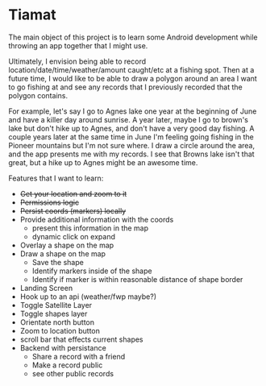 # Tiamat

The main object of this project is to learn some Android development while throwing an
app together that I might use.

Ultimately, I envision being able to record location/date/time/weather/amount caught/etc
at a fishing spot. Then at a future time, I would like to be able to draw a polygon
around an area I want to go fishing at and see any records that I previously recorded that the
polygon contains.

For example, let's say I go to Agnes lake one year at the beginning of June and have a
killer day around sunrise. A year later, maybe I go to brown's lake but don't hike up to Agnes,
and don't have a very good day fishing. A couple years later at the same time in June I'm feeling
going fishing in the Pioneer mountains but I'm not sure where. I draw a circle around the area,
and the app presents me with my records. I see that Browns lake isn't that great, but a hike
up to Agnes might be an awesome time.

Features that I want to learn:
  - ~~Get your location and zoom to it~~
  - ~~Permissions logic~~
  - ~~Persist coords (markers) locally~~
  - Provide additional information with the coords
    - present this information in the map
    - dynamic click on expand
  - Overlay a shape on the map
  - Draw a shape on the map
    - Save the shape
    - Identify markers inside of the shape
    - Identify if marker is within reasonable distance of shape border
  - Landing Screen
  - Hook up to an api (weather/fwp maybe?)
  - Toggle Satellite Layer
  - Toggle shapes layer
  - Orientate north button
  - Zoom to location button
  - scroll bar that effects current shapes
  - Backend with persistance
    - Share a record with a friend
    - Make a record public
    - see other public records
